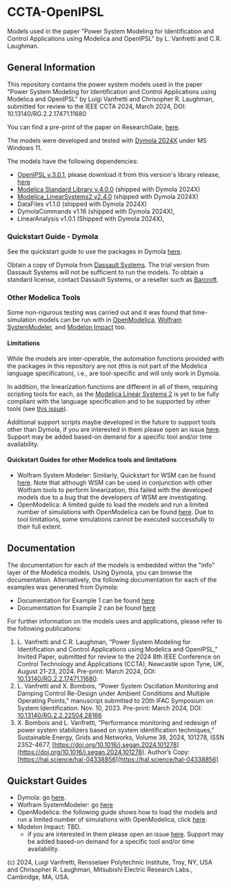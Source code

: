 # CCTA-OpenIPSL
Models used in the paper "Power System Modeling for Identification and Control Applications using Modelica and OpenIPSL" by L. Vanfretti and C.R. Laughman.

## General Information
This repository contains the power system models used in the paper "Power System Modeling for Identification and Control Applications using Modelica and OpenIPSL" by Luigi Vanfretti and Chrisopher R. Laughman, submitted for review to the IEEE CCTA 2024, March 2024, DOI: 10.13140/RG.2.2.17471.11680

You can find a pre-print of the paper on ResearchGate, [here](http://dx.doi.org/10.13140/RG.2.2.17471.11680).

The models were developed and tested with [Dymola 2024X](https://www.3ds.com/products/catia/dymola) under MS Windows 11.

The models have the following dependencies:
- [OpenIPSL v.3.0.1](https://github.com/OpenIPSL/OpenIPSL), please download it from this version's library release, [here](https://github.com/OpenIPSL/OpenIPSL/releases/tag/v3.0.1) 
- [Modelica Standard Library v.4.0.0](https://doc.modelica.org/) (shipped with Dymola 2024X)
- [Modelica_LinearSystems2 v2.4.0](https://github.com/modelica/Modelica_LinearSystems2) (shipped with Dymola 2024X)
- DataFiles v1.1.0 (shipped with Dymola 2024X)
- DymolaCommands v1.16 (shipped with Dymola 2024X),
- LinearAnalysis v1.0.1 (Shipped with Dymola 2024X),

### Quickstart Guide - Dymola
See the quickstart guide to use the packages in Dymola [here](./QuickstartGuides/Quickstart-Dymola.md).

Obtain a copy of Dymola from [Dassault Systems](https://discover.3ds.com/free-trial-version-of-dymola-for-windows). The trial version from Dassault Systems will not be sufficient to run the models. To obtain a standard license, contact Dassault Systems, or a reseller such as [Barcroft](https://www.3ds.com/partners/partner-details/200000000025397_BARCROFT_TECHNOLOGY_LLC).

### Other Modelica Tools
Some non-rigurous testing was carried out and it was found that time-simulation models can be run with in [OpenModelica](https://openmodelica.org/), [Wolfram SystemModeler](https://www.wolfram.com/system-modeler/), and [Modelon Impact](https://modelon.com/modelon-impact/) too. 

#### Limitations
While the models are inter-operable, the automation functions provided with the packages in this repository are not (this is not part of the Modelica language specification), i.e., are tool-specific and will only work in Dymola. 

In addition, the linearization functions are different in all of them, requiring scripting tools for each, as the [Modelica Linear Systems 2](https://github.com/modelica/Modelica_LinearSystems2) is yet to be fully compliant with the language specification and to be supported by other tools (see [this issue](https://github.com/modelica/Modelica_LinearSystems2/issues/131)). 

Additional support scripts maybe developed in the future to support tools other than Dymola, if you are interested in them please open an issue [here](https://github.com/ALSETLab/CCTA-OpenIPSL/issues). Support may be added based-on demand for a specific tool and/or time availability.

#### Quickstart Guides for other Modelica tools and limitations
- Wolfram System Modeler: Similarly, Quickstart for WSM can be found [here](https://alsetlab.github.io/CCTA-OpenIPSL/QuickstartGuides/Quickstart-WSM.html). Note that although WSM can be used in conjunction with other Wolfram tools to perform linearization, this failed with the developed models due to a bug that the developers of WSM are investigating.
- OpenModelica: A limited guide to load the models and run a limited number of simulations with OpenModelica can be found [here](https://alsetlab.github.io/CCTA-OpenIPSL/QuickstartGuides/Quickstart-OpenModelica.html). Due to tool limitations, some simulations cannot be executed successfully to their full extent.

## Documentation 
The documentation for each of the models is embedded within the "info" layer of the Modelica models. Using Dymola, you can browse the documentation. Alternatively, the following documentation for each of the examples was generated from Dymola:

- Documentation for Example 1 can be found [here](https://alsetlab.github.io/CCTA-OpenIPSL/Example1/help/Example1.html)
- Documentation for Example 2 can be found [here](https://alsetlab.github.io/CCTA-OpenIPSL/Example2/help/Example2.html)

For further information on the models uses and applications, please refer to the following publications:

  1. L. Vanfretti and C.R. Laughman, “Power System Modeling for Identification and Control Applications using Modelica and OpenIPSL,” Invited Paper, submitted for review to the 2024 8th IEEE Conference on Control Technology and Applications (CCTA), Newcastle upon Tyne, UK, August 21-23, 2024. Pre-print: March 2024, DOI: [10.13140/RG.2.2.17471.11680](http://dx.doi.org/10.13140/RG.2.2.17471.11680).
  2. L. Vanfretti and X. Bombois, "Power System Oscillation Monitoring and Damping Control Re-Design under Ambient Conditions and Multiple Operating Points," manuscript submitted to 20th IFAC Symposium on System Identification. Nov. 10, 2023. Pre-print: March 2024, DOI: [10.13140/RG.2.2.22504.28166](http://dx.doi.org/10.13140/RG.2.2.22504.28166) 
  3. X. Bombois and L. Vanfretti, “Performance monitoring and redesign of power system stabilizers based on system identification techniques,” Sustainable Energy, Grids and Networks, Volume 38, 2024, 101278, ISSN 2352-4677, [https://doi.org/10.1016/j.segan.2024.101278](https://doi.org/10.1016/j.segan.2024.101278). Author’s Copy: [https://hal.science/hal-04338856](https://hal.science/hal-04338856)  

## Quickstart Guides
- Dymola: go [here](./QuickstartGuides/Quickstart-Dymola.md).
- Wolfram SystemModeler: go [here](https://alsetlab.github.io/CCTA-OpenIPSL/QuickstartGuides/Quickstart-WSM.html)
- OpenModelica: the following guide shows how to load the models and run a limited number of simulations with OpenModelica, click [here](https://alsetlab.github.io/CCTA-OpenIPSL/QuickstartGuides/Quickstart-OpenModelica.html). 
- Modelon Impact: TBD.
  - if you are interested in them please open an issue [here](https://github.com/ALSETLab/CCTA-OpenIPSL/issues). Support may be added based-on demand for a specific tool and/or time availability.

(c) 2024, Luigi Vanfretti, Rensselaer Polytechnic Institute, Troy, NY, USA and Chrisopher R. Laughman, Mitsubishi Electric Research Labs., Cambridge, MA, USA.